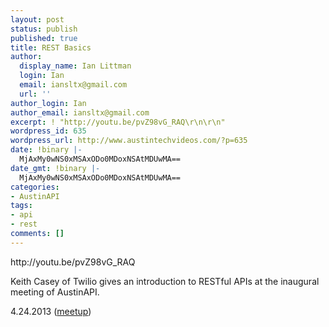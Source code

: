 ```yaml
---
layout: post
status: publish
published: true
title: REST Basics
author:
  display_name: Ian Littman
  login: Ian
  email: iansltx@gmail.com
  url: ''
author_login: Ian
author_email: iansltx@gmail.com
excerpt: ! "http://youtu.be/pvZ98vG_RAQ\r\n\r\n"
wordpress_id: 635
wordpress_url: http://www.austintechvideos.com/?p=635
date: !binary |-
  MjAxMy0wNS0xMSAxODo0MDoxNSAtMDUwMA==
date_gmt: !binary |-
  MjAxMy0wNS0xMSAxODo0MDoxNSAtMDUwMA==
categories:
- AustinAPI
tags:
- api
- rest
comments: []
---
```

<p>http://youtu.be/pvZ98vG_RAQ</p>
<p><a id="more"></a><a id="more-635"></a></p>
<p>Keith Casey of Twilio gives an introduction to RESTful APIs at the inaugural meeting of AustinAPI.</p>
<p>4.24.2013 (<a href="http://www.meetup.com/Austin-Homegrown-API/events/111305872/">meetup</a>)</p>
